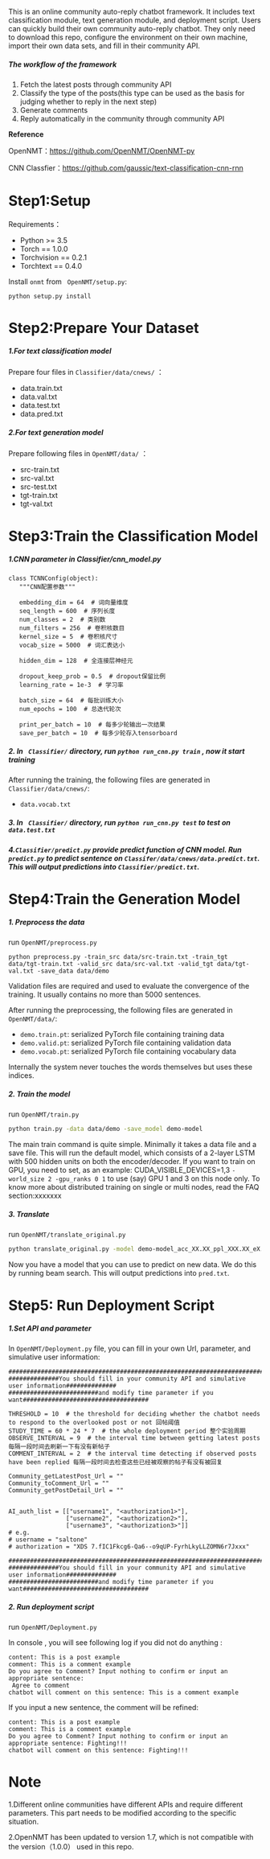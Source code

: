 This is an online community auto-reply chatbot framework. It includes text classification module, text generation module, and deployment script. Users can quickly build their own community auto-reply chatbot. They only need to download this repo, configure the environment on their own machine,  import their own data sets, and fill in their community API.
##### The workflow of the framework
1. Fetch the latest posts through community API
2. Classify the type of the posts(this type can be used as the basis for judging whether to reply in the next step)
3. Generate comments
4. Reply automatically in the community through community API

**Reference**

OpenNMT：https://github.com/OpenNMT/OpenNMT-py

CNN Classfier：https://github.com/gaussic/text-classification-cnn-rnn

# Step1:Setup

Requirements：

- Python >= 3.5
- Torch == 1.0.0
- Torchvision == 0.2.1
- Torchtext == 0.4.0

Install ``` onmt ``` from ```  OpenNMT/setup.py ```:
``` 
python setup.py install
 ```
# Step2:Prepare Your Dataset

##### 1.For text classification model

Prepare four files in ``` Classifier/data/cnews/ ``` ：
- data.train.txt
- data.val.txt
- data.test.txt
- data.pred.txt

##### 2.For text generation model

Prepare following files in ``` OpenNMT/data/ ``` ：
- src-train.txt
- src-val.txt
- src-test.txt
- tgt-train.txt
- tgt-val.txt

# Step3:Train the Classification Model

##### 1.CNN parameter in Classifier/cnn_model.py
 ```
class TCNNConfig(object):
    """CNN配置参数"""

    embedding_dim = 64  # 词向量维度
    seq_length = 600  # 序列长度
    num_classes = 2  # 类别数
    num_filters = 256  # 卷积核数目
    kernel_size = 5  # 卷积核尺寸
    vocab_size = 5000  # 词汇表达小

    hidden_dim = 128  # 全连接层神经元

    dropout_keep_prob = 0.5  # dropout保留比例
    learning_rate = 1e-3  # 学习率

    batch_size = 64  # 每批训练大小
    num_epochs = 100  # 总迭代轮次

    print_per_batch = 10  # 每多少轮输出一次结果
    save_per_batch = 10  # 每多少轮存入tensorboard
 ```

##### 2.  In ``` Classifier/``` directory,  run ``` python run_cnn.py train ``` , now it start training

After running the training, the following files are generated in ```Classifier/data/cnews/```:

- `data.vocab.txt`

##### 3. In ``` Classifier/``` directory, run `python run_cnn.py test`  to test on `data.test.txt`

##### 4.`Classifier/predict.py` provide predict function of CNN model. Run `predict.py` to predict sentence on `Classifer/data/cnews/data.predict.txt`. This will output predictions into `Classifier/predict.txt`.

# Step4:Train the Generation Model

##### 1. Preprocess the data

run ```OpenNMT/preprocess.py```

```
python preprocess.py -train_src data/src-train.txt -train_tgt data/tgt-train.txt -valid_src data/src-val.txt -valid_tgt data/tgt-val.txt -save_data data/demo
```

Validation files are required and used to evaluate the convergence of the training. It usually contains no more than 5000 sentences.


After running the preprocessing, the following files are generated in ```OpenNMT/data/```:

* `demo.train.pt`: serialized PyTorch file containing training data
* `demo.valid.pt`: serialized PyTorch file containing validation data
* `demo.vocab.pt`: serialized PyTorch file containing vocabulary data


Internally the system never touches the words themselves but uses these indices.

##### 2. Train the model

run ```OpenNMT/train.py```

```bash
python train.py -data data/demo -save_model demo-model
```

The main train command is quite simple. Minimally it takes a data file and a save file.  This will run the default model, which consists of a 2-layer LSTM with 500 hidden units on both the encoder/decoder. If you want to train on GPU, you need to set, as an example: CUDA_VISIBLE_DEVICES=1,3 `-world_size 2 -gpu_ranks 0 1` to use (say) GPU 1 and 3 on this node only. To know more about distributed training on single or multi nodes, read the FAQ section:xxxxxxx

##### 3. Translate

run ```OpenNMT/translate_original.py```

```bash
python translate_original.py -model demo-model_acc_XX.XX_ppl_XXX.XX_eX.pt -src data/src-test.txt -output pred.txt -replace_unk -verbose
```
Now you have a model that you can use to predict on new data. We do this by running beam search. This will output predictions into `pred.txt`.

# Step5: Run Deployment Script

##### 1.Set  API and parameter

In ```OpenNMT/Deployment.py``` file, you can fill in your own Url, parameter, and simulative user information:
```
#################################################################################################
##############You should fill in your community API and simulative user information##############
#########################and modify time parameter if you want###################################

THRESHOLD = 10  # the threshold for deciding whether the chatbot needs to respond to the overlooked post or not 回帖阈值
STUDY_TIME = 60 * 24 * 7  # the whole deployment period 整个实验周期
OBSERVE_INTERVAL = 9  # the interval time between getting latest posts 每隔一段时间去刷新一下有没有新帖子
COMMENT_INTERVAL = 2  # the interval time detecting if observed posts have been replied 每隔一段时间去检查这些已经被观察的帖子有没有被回复 

Community_getLatestPost_Url = ""
Community_toComment_Url = ""
Community_getPostDetail_Url = ""


AI_auth_list = [["username1", "<authorization1>"],
                ["username2", "<authorization2>"],
                ["username3", "<authorization3>"]]
# e.g.
# username = "saltone"
# authorization = "XDS 7.fIC1Fkcg6-Qa6--o9qUP-FyrhLkyLLZOMN6r7Jxxx"

#################################################################################################
##############You should fill in your community API and simulative user information##############
#########################and modify time parameter if you want###################################
```
##### 2. Run deployment script

run ``` OpenNMT/Deployment.py ```

In console , you will see following log if you did not do anything :
```
content: This is a post example
comment: This is a comment example
Do you agree to Comment? Input nothing to confirm or input an appropriate sentence:
 Agree to comment
chatbot will comment on this sentence: This is a comment example
```
If you input a new sentence, the comment will be refined:
```
content: This is a post example
comment: This is a comment example
Do you agree to Comment? Input nothing to confirm or input an appropriate sentence: Fighting!!!
chatbot will comment on this sentence: Fighting!!!
```

# Note

1.Different online communities have different APIs and require different parameters. This part needs to be modified according to the specific situation.

2.OpenNMT has been updated to version 1.7, which is not compatible with the version（1.0.0） used in this repo.